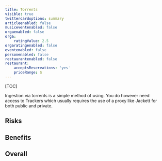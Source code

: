```yaml
---
title: Torrents
visible: true
twittercardoptions: summary
articleenabled: false
musiceventenabled: false
orgaenabled: false
orga:
    ratingValue: 2.5
orgaratingenabled: false
eventenabled: false
personenabled: false
restaurantenabled: false
restaurant:
    acceptsReservations: 'yes'
    priceRange: $
---
```


[TOC]

Ingestion via torrents is a simple method of using. You do however need access to Trackers which usually requires the use of a proxy like Jackett for both public and private.

## Risks

## Benefits

## Overall